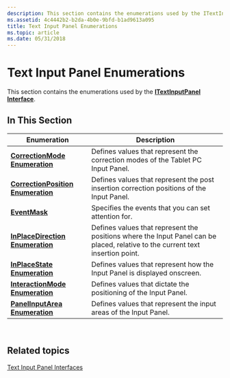 ```yaml
---
description: This section contains the enumerations used by the ITextInputPanel Interface.
ms.assetid: 4c4442b2-b2da-4b0e-9bfd-b1ad9613a095
title: Text Input Panel Enumerations
ms.topic: article
ms.date: 05/31/2018
---
```


# Text Input Panel Enumerations

This section contains the enumerations used by the [**ITextInputPanel Interface**](/windows/desktop/api/peninputpanel/nn-peninputpanel-itextinputpanel).

## In This Section



| Enumeration                                                  | Description                                                                                                                               |
|--------------------------------------------------------------|-------------------------------------------------------------------------------------------------------------------------------------------|
| [**CorrectionMode Enumeration**](/windows/win32/api/peninputpanel/ne-peninputpanel-correctionmode)         | Defines values that represent the correction modes of the Tablet PC Input Panel.<br/>                                               |
| [**CorrectionPosition Enumeration**](/windows/win32/api/peninputpanel/ne-peninputpanel-correctionposition) | Defines values that represent the post insertion correction positions of the Input Panel.<br/>                                      |
| [**EventMask**](/windows/win32/api/peninputpanel/ne-peninputpanel-eventmask)                               | Specifies the events that you can set attention for.                                                                                      |
| [**InPlaceDirection Enumeration**](/windows/win32/api/peninputpanel/ne-peninputpanel-inplacedirection)     | Defines values that represent the positions where the Input Panel can be placed, relative to the current text insertion point.<br/> |
| [**InPlaceState Enumeration**](/windows/win32/api/peninputpanel/ne-peninputpanel-inplacestate)             | Defines values that represent how the Input Panel is displayed onscreen.<br/>                                                       |
| [**InteractionMode Enumeration**](/windows/win32/api/peninputpanel/ne-peninputpanel-interactionmode)       | Defines values that dictate the positioning of the Input Panel.<br/>                                                                |
| [**PanelInputArea Enumeration**](/windows/win32/api/peninputpanel/ne-peninputpanel-panelinputarea)         | Defines values that represent the input areas of the Input Panel.<br/>                                                              |



 

## Related topics

<dl> <dt>

[Text Input Panel Interfaces](text-input-panel-interfaces.md)
</dt> </dl>

 

 




